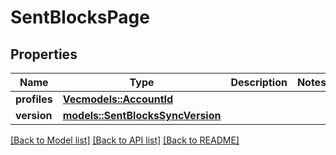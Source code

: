 # SentBlocksPage

## Properties

Name | Type | Description | Notes
------------ | ------------- | ------------- | -------------
**profiles** | [**Vec<models::AccountId>**](AccountId.md) |  | 
**version** | [**models::SentBlocksSyncVersion**](SentBlocksSyncVersion.md) |  | 

[[Back to Model list]](../README.md#documentation-for-models) [[Back to API list]](../README.md#documentation-for-api-endpoints) [[Back to README]](../README.md)


